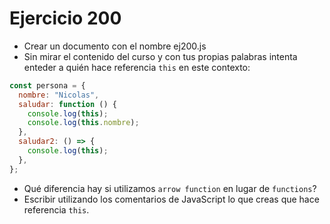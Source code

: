 # Ejercicio 200

- Crear un documento con el nombre ej200.js
- Sin mirar el contenido del curso y con tus propias palabras intenta enteder a quién hace referencia `this` en este contexto:

```javascript
const persona = {
  nombre: "Nicolas",
  saludar: function () {
    console.log(this);
    console.log(this.nombre);
  },
  saludar2: () => {
    console.log(this);
  },
};
```

- Qué diferencia hay si utilizamos `arrow function` en lugar de `functions`?
- Escribir utilizando los comentarios de JavaScript lo que creas que hace referencia `this`.

